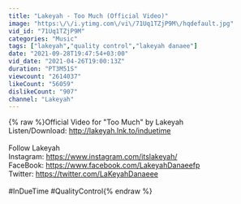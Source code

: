 ```yaml
---
title: "Lakeyah - Too Much (Official Video)"
image: "https:\/\/i.ytimg.com\/vi\/71Uq1TZjP9M\/hqdefault.jpg"
vid_id: "71Uq1TZjP9M"
categories: "Music"
tags: ["lakeyah","quality control","lakeyah danaee"]
date: "2021-09-28T19:47:54+03:00"
vid_date: "2021-04-26T19:00:13Z"
duration: "PT3M51S"
viewcount: "2614037"
likeCount: "56059"
dislikeCount: "907"
channel: "Lakeyah"
---
```

{% raw %}Official Video for &quot;Too Much&quot; by Lakeyah<br />Listen/Download: <a rel="nofollow" target="blank" href="http://lakeyah.lnk.to/induetime">http://lakeyah.lnk.to/induetime</a><br /><br />Follow Lakeyah<br />Instagram: <a rel="nofollow" target="blank" href="https://www.instagram.com/itslakeyah/">https://www.instagram.com/itslakeyah/</a><br />FaceBook: <a rel="nofollow" target="blank" href="https://www.facebook.com/LakeyahDanaeefp">https://www.facebook.com/LakeyahDanaeefp</a><br />Twitter: <a rel="nofollow" target="blank" href="https://twitter.com/LaKeyahDanaeee">https://twitter.com/LaKeyahDanaeee</a><br /><br />#InDueTime #QualityControl{% endraw %}
